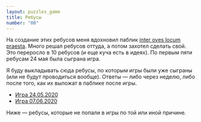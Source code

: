 ```yaml
---
layout: puzzles_game
title: Ребусы
number: "00"
---
```

На создание этих ребусов меня вдохновил паблик [inter oves locum praesta](https://vk.com/interoveslocumpraesta). Много решал ребусов оттуда, а потом захотел сделать свой. Это переросло в 10 ребусов (и еще куча есть в идеях). По первым пяти ребусам 24 мая была сыграна игра.

Я буду выкладывать сюда ребусы, по которым игры были уже сыграны (или не будут проводиться вообще). Ответы — либо через неделю, либо после того, как их выложат в паблике после игры.

* [Игра 24.05.2020](game01.html)
* [Игра 07.06.2020](game02.html)

Ниже — ребусы, которые не попали в игры по той или иной причине.

